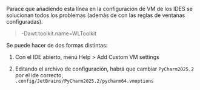 Parace que añadiendo esta línea en la configuración de VM de los IDES se solucionan todos los problemas (además de con las reglas de ventanas configuradas).  

> -Dawt.toolkit.name=WLToolkit

Se puede hacer de dos formas distintas:

1. Con el IDE abierto, menú Help > Add Custom VM settings

2. Editando el archivo de configuración, habrá que cambiar `PyCharm2025.2` por el ide correcto, `.config/JetBrains/PyCharm2025.2/pycharm64.vmoptions`
